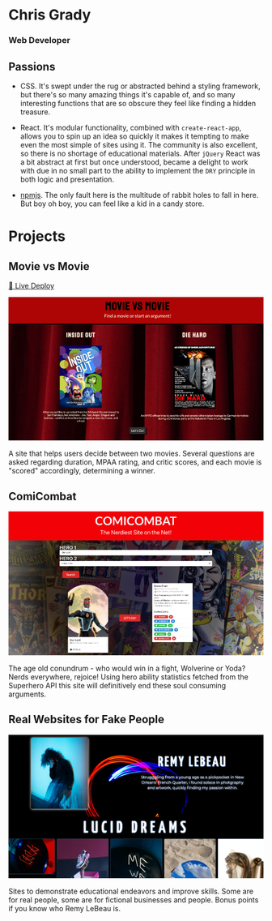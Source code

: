 # Chris Grady

### Web Developer

## Passions

- CSS. It's swept under the rug or abstracted behind a styling framework, but there's so many amazing things it's capable of, and so many interesting functions that are so obscure they feel like finding a hidden treasure.

- React. It's modular functionality, combined with `create-react-app`, allows you to spin up an idea so quickly it makes it tempting to make even the most simple of sites using it. The community is also excellent, so there is no shortage of educational materials. After `jQuery` React was a bit abstract at first but once understood, became a delight to work with due in no small part to the ability to implement the `DRY` principle in both logic and presentation.

- [npmjs](https://www.npmjs.com/). The only fault here is the multitude of rabbit holes to fall in here. But boy oh boy, you can feel like a kid in a candy store.

# Projects

## Movie vs Movie

[🤖 Live Deploy](https://grittygrady.github.io/Movie-Vs-Movie/)

<img src="https://github.com/grittygrady/chris-grady-portfolio/blob/main/images/movievsmovie.png?raw=true">

A site that helps users decide between two movies. Several questions are asked regarding duration, MPAA rating, and critic scores, and each movie is "scored" accordingly, determining a winner.

## ComiCombat

<img src="https://github.com/grittygrady/chris-grady-portfolio/blob/main/images/comicombat.png?raw=true">

The age old conundrum - who would win in a fight, Wolverine or Yoda? Nerds everywhere, rejoice! Using hero ability statistics fetched from the Superhero API this site will definitively end these soul consuming arguments.

## Real Websites for Fake People

<img src="https://github.com/grittygrady/chris-grady-portfolio/blob/main/images/remylabeau.png?raw=true">

Sites to demonstrate educational endeavors and improve skills. Some are for real people, some are for fictional businesses and people. Bonus points if you know who Remy LeBeau is.
